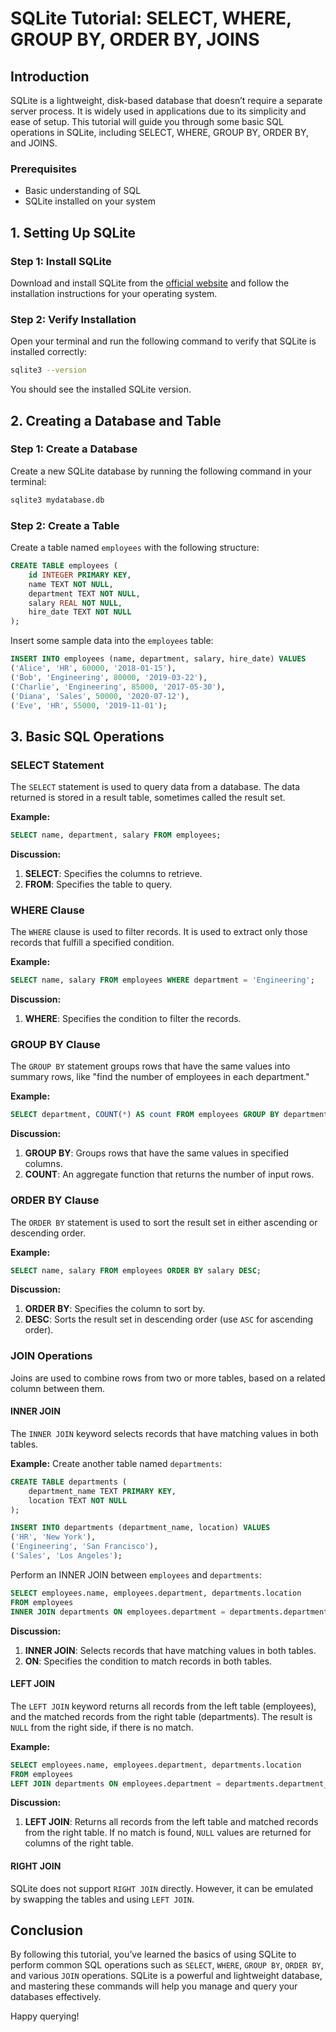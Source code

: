 # SQLite Tutorial: SELECT, WHERE, GROUP BY, ORDER BY, JOINS

## Introduction

SQLite is a lightweight, disk-based database that doesn’t require a separate server process. It is widely used in applications due to its simplicity and ease of setup. This tutorial will guide you through some basic SQL operations in SQLite, including SELECT, WHERE, GROUP BY, ORDER BY, and JOINS.

### Prerequisites
- Basic understanding of SQL
- SQLite installed on your system

## 1. Setting Up SQLite

### Step 1: Install SQLite
Download and install SQLite from the [official website](https://www.sqlite.org/download.html) and follow the installation instructions for your operating system.

### Step 2: Verify Installation
Open your terminal and run the following command to verify that SQLite is installed correctly:
```bash
sqlite3 --version
```
You should see the installed SQLite version.

## 2. Creating a Database and Table

### Step 1: Create a Database
Create a new SQLite database by running the following command in your terminal:
```bash
sqlite3 mydatabase.db
```

### Step 2: Create a Table
Create a table named `employees` with the following structure:
```sql
CREATE TABLE employees (
    id INTEGER PRIMARY KEY,
    name TEXT NOT NULL,
    department TEXT NOT NULL,
    salary REAL NOT NULL,
    hire_date TEXT NOT NULL
);
```

Insert some sample data into the `employees` table:
```sql
INSERT INTO employees (name, department, salary, hire_date) VALUES
('Alice', 'HR', 60000, '2018-01-15'),
('Bob', 'Engineering', 80000, '2019-03-22'),
('Charlie', 'Engineering', 85000, '2017-05-30'),
('Diana', 'Sales', 50000, '2020-07-12'),
('Eve', 'HR', 55000, '2019-11-01');
```

## 3. Basic SQL Operations

### SELECT Statement
The `SELECT` statement is used to query data from a database. The data returned is stored in a result table, sometimes called the result set.

**Example:**
```sql
SELECT name, department, salary FROM employees;
```

**Discussion:**
1. **SELECT**: Specifies the columns to retrieve.
2. **FROM**: Specifies the table to query.

### WHERE Clause
The `WHERE` clause is used to filter records. It is used to extract only those records that fulfill a specified condition.

**Example:**
```sql
SELECT name, salary FROM employees WHERE department = 'Engineering';
```

**Discussion:**
1. **WHERE**: Specifies the condition to filter the records.

### GROUP BY Clause
The `GROUP BY` statement groups rows that have the same values into summary rows, like "find the number of employees in each department."

**Example:**
```sql
SELECT department, COUNT(*) AS count FROM employees GROUP BY department;
```

**Discussion:**
1. **GROUP BY**: Groups rows that have the same values in specified columns.
2. **COUNT**: An aggregate function that returns the number of input rows.

### ORDER BY Clause
The `ORDER BY` statement is used to sort the result set in either ascending or descending order.

**Example:**
```sql
SELECT name, salary FROM employees ORDER BY salary DESC;
```

**Discussion:**
1. **ORDER BY**: Specifies the column to sort by.
2. **DESC**: Sorts the result set in descending order (use `ASC` for ascending order).

### JOIN Operations
Joins are used to combine rows from two or more tables, based on a related column between them.

#### INNER JOIN
The `INNER JOIN` keyword selects records that have matching values in both tables.

**Example:**
Create another table named `departments`:
```sql
CREATE TABLE departments (
    department_name TEXT PRIMARY KEY,
    location TEXT NOT NULL
);

INSERT INTO departments (department_name, location) VALUES
('HR', 'New York'),
('Engineering', 'San Francisco'),
('Sales', 'Los Angeles');
```

Perform an INNER JOIN between `employees` and `departments`:
```sql
SELECT employees.name, employees.department, departments.location
FROM employees
INNER JOIN departments ON employees.department = departments.department_name;
```

**Discussion:**
1. **INNER JOIN**: Selects records that have matching values in both tables.
2. **ON**: Specifies the condition to match records in both tables.

#### LEFT JOIN
The `LEFT JOIN` keyword returns all records from the left table (employees), and the matched records from the right table (departments). The result is `NULL` from the right side, if there is no match.

**Example:**
```sql
SELECT employees.name, employees.department, departments.location
FROM employees
LEFT JOIN departments ON employees.department = departments.department_name;
```

**Discussion:**
1. **LEFT JOIN**: Returns all records from the left table and matched records from the right table. If no match is found, `NULL` values are returned for columns of the right table.

#### RIGHT JOIN
SQLite does not support `RIGHT JOIN` directly. However, it can be emulated by swapping the tables and using `LEFT JOIN`.

## Conclusion

By following this tutorial, you’ve learned the basics of using SQLite to perform common SQL operations such as `SELECT`, `WHERE`, `GROUP BY`, `ORDER BY`, and various `JOIN` operations. SQLite is a powerful and lightweight database, and mastering these commands will help you manage and query your databases effectively.

Happy querying!